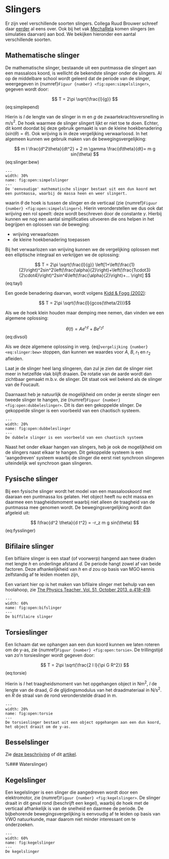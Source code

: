 # Slingers

Er zijn veel verschillende soorten slingers. Collega Ruud Brouwer schreef daar [eerder](https://www.stevin.info/aa-ouna/OuNa\%2019\%20Kaarsenwip.pdf) al eens over. Ook bij het vak [MechaRela](https://qiweb.tudelft.nl/mecharela/pendulum/) komen slingers (en simulaties daarvan) aan bod. We bekijken hieronder een aantal verschillende soorten.

## Mathematische slinger
De mathematische slinger, bestaande uit een puntmassa die slingert aan een massaloos koord, is wellicht de bekendste slinger onder de slingers. Al op de middelbare school wordt geleerd dat de periode van de slinger, weergegeven in {numref}`Figuur {number} <fig:open:simpelslinger>`, gegeven wordt door:

$$ T = 2\pi \sqrt{\frac{l}{g}} $$ (eq:simplepend)

Hierin is $l$ de lengte van de slinger in m en $g$ de zwaartekrachtsversnelling in m/s$^2$. De hoek waarmee de slinger slingert lijkt er niet toe te doen. Echter, dit komt doordat bij deze gebruik gemaakt is van de kleine hoekbenadering ($sin(\theta)=\theta$). Ook wrijving is in deze vergelijking verwaarloosd. In het algemeen kunnen we gebruik maken van de bewegingsvergelijking:

$$  m l \frac{d^2\theta}{dt^2} + 2 m \gamma \frac{d\theta}{dt}= m g sin(\theta) $$ (eq:slinger:bew)

```{figure} Figures/Slingers/simpleslinger.jpg
---
width: 30%
name: fig:open:simpelslinger
---
De 'eenvoudige' mathematische slinger bestaat uit een dun koord met een puntmassa, waarbij de massa heen en weer slingert.
```

waarin $\theta$ de hoek is tussen de slinger en de verticaal (zie {numref}`Figuur {number} <fig:open:simpelslinger>`). Hierin veronderstellen we dus ook dat wrijving een rol speelt: deze wordt beschreven door de constante $\gamma$. Hierbij kunnen we nog een aantal simplificaties uitvoeren die ons helpen in het begrijpen en oplossen van de beweging: 

* wrijving verwaarlozen
* de kleine hoekbenadering toepassen

Bij het verwaarlozen van wrijving kunnen we de vergelijking oplossen met een elliptische integraal en verkrijgen we de oplossing:

$$ T = 2\pi \sqrt{\frac{l}{g}} \left[1+\left(\frac{1}{2}\right)^2sin^2\left(\frac{\alpha}{2}\right)+\left(\frac{1\cdot3}{2\cdot4}\right)^2sin^4\left(\frac{\alpha}{2}\right)+... \right] $$ (eq:tayl)

Een goede benadering daarvan, wordt volgens [Kidd & Fogg (2002)](http://users.df.uba.ar/sgil/physics_paper_doc/papers_phys/mechan/Pendulo2.pdf):

$$ T = 2\pi \sqrt{\frac{l}{gcos(\theta/2)}}$$

Als we de hoek klein houden maar demping mee nemen, dan vinden we een algemene oplossing:

$$ \theta(t) = A e^{r_1 t} + B e^{r_2 t} $$ (eq:divsol)

Als we deze algemene oplossing in verg. {eq}`vergelijking {number} <eq:slinger:bew>` stoppen, dan kunnen we waardes voor $A$, $B$, $r_1$ en $r_2$ afleiden.

Laat je de slinger heel lang slingeren, dan zul je zien dat de slinger niet meer in hetzelfde vlak blijft draaien. De rotatie van de aarde wordt dan zichtbaar gemaakt m.b.v. de slinger. Dit staat ook wel bekend als de slinger van de Foucault.

Daarnaast heb je natuurlijk de mogelijkheid om onder je eerste slinger een tweede slinger te hangen, zie {numref}`Figuur {number} <fig:open:dubbeleslinger>`. Dit is dan een gekoppelde slinger. De gekoppelde slinger is een voorbeeld van een chaotisch systeem. 

```{figure} Figures/Slingers/dubbeleslinger.jpg
---
width: 20%
name: fig:open:dubbeleslinger
---
De dubbele slinger is een voorbeeld van een chaotisch systeem
```

Naast het onder elkaar hangen van slingers, heb je ook de mogelijkheid om de slingers naast elkaar te hangen. Dit gekoppelde systeem is een 'aangedreven' systeem waarbij de slinger die eerst niet synchroon slingeren uiteindelijk wel synchroon gaan slingeren.

## Fysische slinger
Bij een fysische slinger wordt het model van een massalooskoord met daaraan een puntmassa los gelaten. Het object heeft nu echt massa en daarmee een traagheidsmoment waarbij niet alleen de traagheid van de puntmassa mee genomen wordt. De bewegingsvergelijking wordt dan afgeleid uit:

$$ I\frac{d^2 \theta}{d t^2} = -r_z m g sin(\theta) $$ (eq:fysslinger)

## Bifilaire slinger
Een bifilaire slinger is een staaf (of voorwerp) hangend aan twee draden met lengte $h$ en onderlinge afstand $d$. De periode hangt zowel af van beide factoren. Deze afhankelijkheid van $h$ en $d$ zou op basis van MGO kennis zelfstandig af te leiden moeten zijn, 

Een variant hier op is het maken van bifilaire slinger met behulp van een hoolahoop, zie [The Physics Teacher, Vol. 51, October 2013, p.418-419](https://pubs.aip.org/aapt/pte/article/51/7/418/276695/Segmented-Hoop-as-a-Physical-Pendulum). 


```{figure} Figures/Slingers/biffilaireslinger.jpg
---
width: 60%
name: fig:open:bifslinger
---
De biffilaire slinger
```

## Torsieslinger
Een lichaam dat we ophangen aan een dun koord kunnen we laten roteren om de y-as, zie {numref}`Figuur {number} <fig:open:torsie>`. De trillingstijd van zo'n torsieslinger wordt gegeven door:

$$ T = 2\pi \sqrt{\frac{2 I l}{\pi G R^2}} $$ (eq:torsie)

Hierin is $I$ het traagheidsmoment van het opgehangen object in Nm$^2$, $l$ de lengte van de draad, $G$ de glijdingsmodulus van het draadmateriaal in N/s$^2$. en $R$ de straal van de rond veronderstelde draad in m.


```{figure} Figures/Slingers/besselslinger.jpg
---
width: 20%
name: fig:open:torsie
---
De torsieslinger bestaat uit een object opgehangen aan een dun koord, het object draait om de y-as.
```


## Besselslinger
Zie [deze beschrijving](https://www.google.com/url?sa=t&rct=j&q=&esrc=s&source=web&cd=&ved=2ahUKEwj2qq2_q8aCAxVDg_0HHRnyANAQFnoECA8QAQ&url=https%3A%2F%2Fno.frederiksen.eu%2FAdmin%2FPublic%2FDownload.aspx%3Ffile%3DFiles%252FFiles%252Fexp%252F135000%252F135630-EN-The-Bessel-Pendulum.pdf&usg=AOvVaw100Wo7-nf5pIO_N8RULOVN&opi=89978449) of dit [artikel](https://www.physics.brocku.ca/Labs/SampleLabs/Bessel/1.1349544.pdf).


%### Waterslinger}

## Kegelslinger
Een kegelslinger is een slinger die aangedreven wordt door een elektromotor, zie {numref}`Figuur {number} <fig:kegelslinger>`. De slinger draait in dit geval rond (beschrijft een kegel), waarbij de hoek met de verticaal afhankelijk is van de snelheid en daarmee de periode. De bijbehorende bewegingsvergelijking is eenvoudig af te leiden op basis van VWO natuurkunde, maar daarom niet minder interessant om te onderzoeken.

```{figure} Figures/Slingers/Kegelslinger.JPG
---
width: 60%
name: fig:kegelslinger
---
De kegelslinger
```


